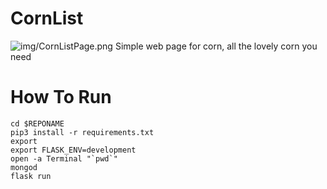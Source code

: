 # CornList
![img/CornListPage.png](WebPage)
Simple web page for corn, all the lovely corn you need

# How To Run
```
cd $REPONAME
pip3 install -r requirements.txt
export
export FLASK_ENV=development
open -a Terminal "`pwd`"
mongod
flask run
```
